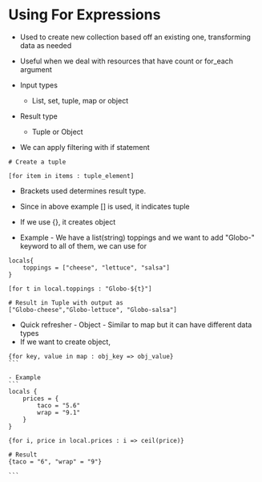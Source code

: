 # Using For Expressions
- Used to create new collection based off an existing one, transforming data as needed
- Useful when we deal with resources that have count or for_each argument
- Input types
    - List, set, tuple, map or object

- Result type
    - Tuple or Object
- We can apply filtering with if statement

```
# Create a tuple

[for item in items : tuple_element]

```
- Brackets used determines result type. 
- Since in above example [] is used, it indicates tuple
- If we use {}, it creates object

- Example - We have a list(string) toppings and we want to add "Globo-" keyword to all of them, we can use for
```
locals{
    toppings = ["cheese", "lettuce", "salsa"]
}

[for t in local.toppings : "Globo-${t}"]

# Result in Tuple with output as 
["Globo-cheese","Globo-lettuce", "Globo-salsa"]
```

- Quick refresher - Object - Similar to map but it can have different data types
- If we want to create object, 

````
{for key, value in map : obj_key => obj_value}
```

- Example
```
locals {
    prices = {
        taco = "5.6"
        wrap = "9.1"
    }
}

{for i, price in local.prices : i => ceil(price)}

# Result
{taco = "6", "wrap" = "9"}

```